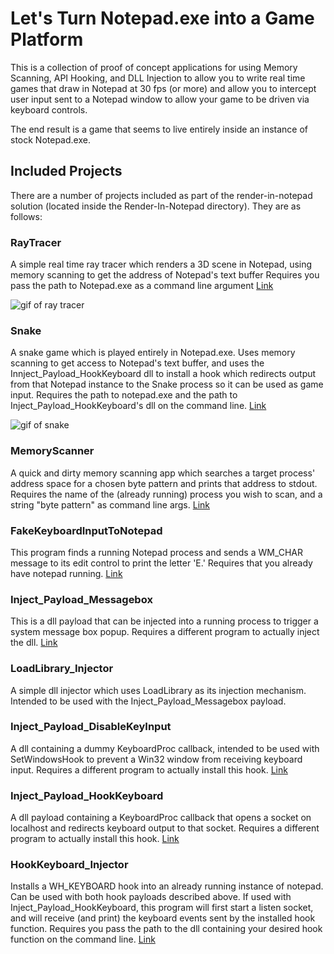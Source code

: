 # Let's Turn Notepad.exe into a Game Platform
This is a collection of proof of concept applications for using Memory Scanning, API Hooking, and DLL Injection to allow you to write real time games that draw in Notepad at 30 fps (or more) and allow you to intercept user input sent to a Notepad window to allow your game to be driven via keyboard controls. 

The end result is a game that seems to live entirely inside an instance of stock Notepad.exe. 

## Included Projects
There are a number of projects included as part of the render-in-notepad solution (located inside the Render-In-Notepad directory). They are as follows: 

### RayTracer
A simple real time ray tracer which renders a 3D scene in Notepad, using memory scanning to get the address of Notepad's text buffer Requires you pass the path to Notepad.exe as a command line argument  [Link](https://github.com/khalladay/render-with-notepad/tree/master/Render-With-Notepad/RayTracer)

![gif of ray tracer](https://github.com/khalladay/render-with-notepad/blob/master/rt2.gif)

### Snake
A snake game which is played entirely in Notepad.exe. Uses memory scanning to get access to Notepad's text buffer, and uses the Innject_Payload_HookKeyboard dll to install a hook which redirects output from that Notepad instance to the Snake process so it can be used as game input. Requires the path to notepad.exe and the path to Inject_Payload_HookKeyboard's dll on the command line. [Link](https://github.com/khalladay/render-with-notepad/tree/master/Render-With-Notepad/Snake)

![gif of snake](https://github.com/khalladay/render-with-notepad/blob/master/rt3.gif)

### MemoryScanner
A quick and dirty memory scanning app which searches a target process' address space for a chosen byte pattern and prints that address to stdout. Requires the name of the (already running) process you wish to scan, and a string "byte pattern" as command line args. [Link](https://github.com/khalladay/render-with-notepad/tree/master/Render-With-Notepad/MemoryScanner)

### FakeKeyboardInputToNotepad
This program finds a running Notepad process and sends a WM_CHAR message to its edit control to print the letter 'E.' Requires that you already have notepad running. [Link](https://github.com/khalladay/render-with-notepad/tree/master/Render-With-Notepad/FakeKeyInputToNotepad)

### Inject_Payload_Messagebox
This is a dll payload that can be injected into a running process to trigger a system message box popup. Requires a different program to actually inject the dll. [Link](https://github.com/khalladay/render-with-notepad/tree/master/Render-With-Notepad/Inject_Payload_Messagebox)

### LoadLibrary_Injector
A simple dll injector which uses LoadLibrary as its injection mechanism. Intended to be used with the Inject_Payload_Messagebox payload. 

### Inject_Payload_DisableKeyInput
A dll containing a dummy KeyboardProc callback, intended to be used with SetWindowsHook to prevent a Win32 window from receiving keyboard input. Requires a different program to actually install this hook. [Link](https://github.com/khalladay/render-with-notepad/tree/master/Render-With-Notepad/Inject_Payload_DisableKeyInput)

### Inject_Payload_HookKeyboard
A dll payload containing a KeyboardProc callback that opens a socket on localhost and redirects keyboard output to that socket. Requires a different program to actually install this hook. [Link](https://github.com/khalladay/render-with-notepad/tree/master/Render-With-Notepad/Inject_Payload_HookKeyboard)

### HookKeyboard_Injector
Installs a WH_KEYBOARD hook into an already running instance of notepad. Can be used with both hook payloads described above. If used with Inject_Payload_HookKeyboard, this program will first start a listen socket, and will receive (and print) the keyboard events sent by the installed hook function. Requires you pass the path to the dll containing your desired hook function on the command line. [Link](https://github.com/khalladay/render-with-notepad/tree/master/Render-With-Notepad/HookKeyboard_Injector)
